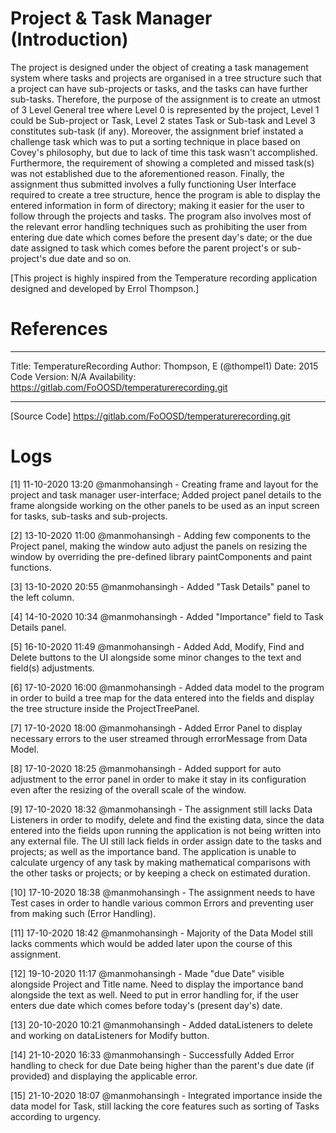 # Project & Task Manager (Introduction)

The project is designed under the object of creating a task management system
where tasks and projects are organised in a tree structure such that a project can 
have sub-projects or tasks, and the tasks can have further sub-tasks. Therefore, 
the purpose of the assignment is to create an utmost of 3 Level General tree where 
Level 0 is represented by the project, Level 1 could be Sub-project or Task, Level 2
states Task or Sub-task and Level 3 constitutes sub-task (if any). Moreover, the
assignment brief instated a challenge task which was to put a sorting technique in place 
based on Covey's philosophy, but due to lack of time this task wasn't accomplished. 
Furthermore, the requirement of showing a completed and missed task(s) was not established due to the
aforementioned reason.
Finally, the assignment thus submitted involves a fully functioning User Interface required 
to create a tree structure, hence the program is able to display the entered information in
form of directory; making it easier for the user to follow through the projects and tasks. The 
program also involves most of the relevant error handling techniques such as prohibiting the user from entering due date which
comes before the present day's date; or the due date assigned to task which comes before the parent
project's or sub-project's due date and so on.

[This project is highly inspired from the Temperature recording application
designed and developed by Errol Thompson.]

# References
********************************************************************
Title: TemperatureRecording
Author: Thompson, E (@thompel1)
Date: 2015
Code Version: N/A
Availability: https://gitlab.com/FoOOSD/temperaturerecording.git
********************************************************************
[Source Code] https://gitlab.com/FoOOSD/temperaturerecording.git
 

# Logs
[1] 11-10-2020 13:20
@manmohansingh -
    Creating frame and layout for the project and task manager user-interface;
    Added project panel details to the frame alongside working on the other panels 
    to be used as an input screen for tasks, sub-tasks and sub-projects.
    
[2] 13-10-2020 11:00
@manmohansingh -
    Adding few components to the Project panel, making the window auto adjust the
    panels on resizing the window by overriding the pre-defined library 
    paintComponents and paint functions.

[3] 13-10-2020 20:55
@manmohansingh -
    Added "Task Details" panel to the left column.

[4] 14-10-2020 10:34
@manmohansingh -
    Added "Importance" field to Task Details panel.

[5] 16-10-2020 11:49
@manmohansingh -
    Added Add, Modify, Find and Delete buttons to the UI
    alongside some minor changes to the text and field(s)
    adjustments.

[6] 17-10-2020 16:00
@manmohansingh -
    Added data model to the program in order to build a tree
    map for the data entered into the fields and display the tree
    structure inside the ProjectTreePanel.
    
[7] 17-10-2020 18:00
@manmohansingh -
    Added Error Panel to display necessary errors to the
    user streamed through errorMessage from Data Model.
    
[8] 17-10-2020 18:25
@manmohansingh - 
    Added support for auto adjustment to the error panel in
    order to make it stay in its configuration even after 
    the resizing of the overall scale of the window.

[9] 17-10-2020 18:32
@manmohansingh -
    The assignment still lacks Data Listeners in order to modify,
    delete and find the existing data, since the data entered
    into the fields upon running the application is not being
    written into any external file.
    The UI still lack fields in order assign date to the tasks
    and projects; as well as the importance band.
    The application is unable to calculate urgency of any task by
    making mathematical comparisons with the other tasks or 
    projects; or by keeping a check on estimated duration.

[10] 17-10-2020 18:38
@manmohansingh -
    The assignment needs to have Test cases in order to handle
    various common Errors and preventing user from making
    such (Error Handling).

[11] 17-10-2020 18:42
@manmohansingh -
    Majority of the Data Model still lacks comments which would be added
    later upon the course of this assignment.
    
[12] 19-10-2020 11:17
@manmohansingh -
    Made "due Date" visible alongside Project and Title name.
    Need to display the importance band alongside the text as well.
    Need to put in error handling for, if the user enters due date which comes
    before today's (present day's) date.
 
[13] 20-10-2020 10:21
@manmohansingh -
    Added dataListeners to delete and working on dataListeners for 
    Modify button.

[14] 21-10-2020 16:33
@manmohansingh -
    Successfully Added Error handling to check for due Date being higher than
    the parent's due date (if provided) and displaying the applicable error.

[15] 21-10-2020 18:07
@manmohansingh -
    Integrated importance inside the data model for Task, still lacking the core features
    such as sorting of Tasks according to urgency.


